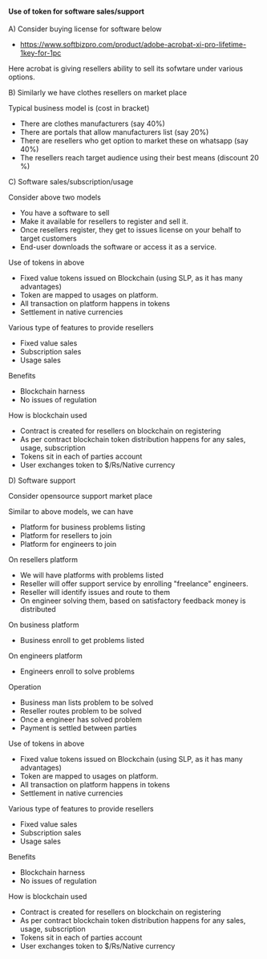 #### Use of token for software sales/support

A) Consider buying license for software below
- https://www.softbizpro.com/product/adobe-acrobat-xi-pro-lifetime-1key-for-1pc


Here acrobat is giving resellers ability to sell its sofwtare under various options.

B) Similarly we have clothes resellers on market place

Typical business model is (cost in bracket)
- There are clothes manufacturers (say 40%)
- There are portals that allow manufacturers list (say 20%) 
- There are resellers who get option to market these on whatsapp (say 40%)
- The resellers reach target audience using their best means (discount 20 %)

C) Software sales/subscription/usage

Consider above two models

- You have a software to sell
- Make it available for resellers to register and sell it.
- Once resellers register, they get to issues license on your behalf to target customers
- End-user downloads the software or access it as a service.

Use of tokens in above
- Fixed value tokens issued on Blockchain (using SLP, as it has many advantages)
- Token are mapped to usages on platform.
- All transaction on platform happens in tokens
- Settlement in native currencies


Various type of features to provide resellers
- Fixed value sales
- Subscription sales
- Usage sales

Benefits
- Blockchain harness
- No issues of regulation

How is blockchain used
- Contract is created for resellers on blockchain on registering
- As per contract blockchain token distribution happens for any sales, usage, subscription
- Tokens sit in each of parties account
- User exchanges token to $/Rs/Native currency


D) Software support

Consider opensource support market place

Similar to above models, we can have
- Platform for business problems listing
- Platform for resellers to join 
- Platform for engineers to join 

On resellers platform
- We will have platforms with problems listed
- Reseller will offer support service by enrolling "freelance" engineers.
- Reseller will identify issues and route to them
- On engineer solving them, based on satisfactory feedback money is distributed

On business platform
- Business enroll to get problems listed

On engineers platform
- Engineers enroll to solve problems 

Operation
- Business man lists problem to be solved
- Reseller routes problem to be solved
- Once a engineer has solved problem
- Payment is settled between parties

Use of tokens in above
- Fixed value tokens issued on Blockchain (using SLP, as it has many advantages)
- Token are mapped to usages on platform.
- All transaction on platform happens in tokens
- Settlement in native currencies


Various type of features to provide resellers
- Fixed value sales
- Subscription sales
- Usage sales

Benefits
- Blockchain harness
- No issues of regulation

How is blockchain used
- Contract is created for resellers on blockchain on registering
- As per contract blockchain token distribution happens for any sales, usage, subscription
- Tokens sit in each of parties account
- User exchanges token to $/Rs/Native currency





